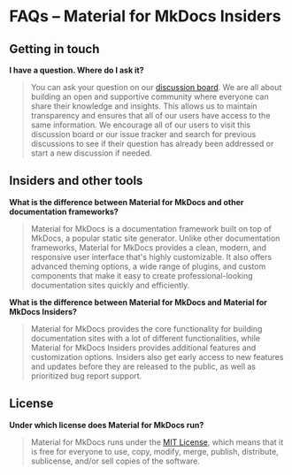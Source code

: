 # FAQs – Material for MkDocs Insiders

## Getting in touch

__I have a question. Where do I ask it?__
> You can ask your question on our [discussion board]. We are all about building 
an open and supportive community where everyone can share their knowledge and 
insights. This allows us to maintain transparency and ensures that all of our 
users have access to the same information. We encourage all of our users to 
visit this discussion board or our issue tracker and search for previous 
discussions to see if their question has already been addressed or start a new 
discussion if needed.

## Insiders and other tools

__What is the difference between Material for MkDocs and other documentation frameworks?__
> Material for MkDocs is a documentation framework built on top of MkDocs, a 
popular static site generator. Unlike other documentation frameworks, Material 
for MkDocs provides a clean, modern, and responsive user interface that's highly 
customizable. It also offers advanced theming options, a wide range of plugins, 
and custom components that make it easy to create professional-looking 
documentation sites quickly and efficiently.

__What is the difference between Material for MkDocs and Material for MkDocs Insiders?__
> Material for MkDocs provides the core functionality for building documentation 
sites with a lot of different functionalities, while Material for MkDocs 
Insiders provides additional features and customization options. Insiders also 
get early access to new features and updates before they are released to the 
public, as well as prioritized bug report support.

## License

__Under which license does Material for MkDocs run?__
> Material for MkDocs runs under the [MIT License], which means that it is free 
for everyone to use, copy, modify, merge, publish, distribute, sublicense, 
and/or sell copies of the software.

  [discussion board]: https://github.com/squidfunk/mkdocs-material/discussions
  [MIT License]: https://squidfunk.github.io/mkdocs-material/license/?h=lice
